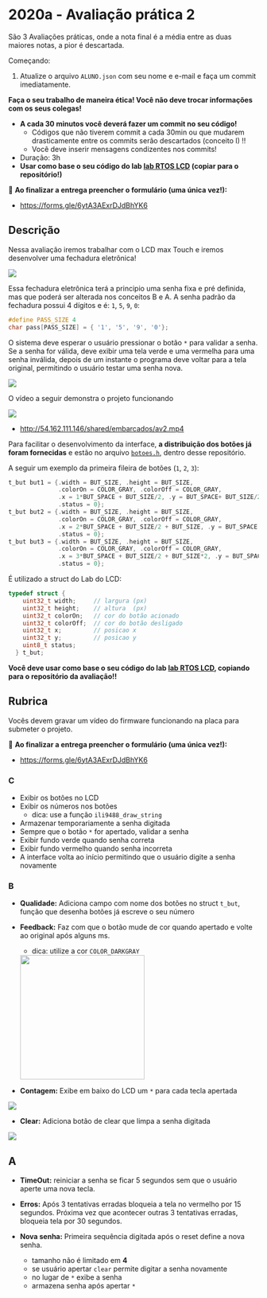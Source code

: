 # 2020a - Avaliação prática 2

São 3 Avaliações práticas, onde a nota final é a média
entre as duas maiores notas, a pior é descartada.

Começando:

1. Atualize o arquivo `ALUNO.json` com seu nome e e-mail e faça um commit imediatamente.

**Faça o seu trabalho de maneira ética! Você não deve trocar informações com os seus colegas!**

- **A cada 30 minutos você deverá fazer um commit no seu código!**
    - Códigos que não tiverem commit a cada 30min ou que mudarem drasticamente entre os commits serão descartados (conceito I) !!
    - Você deve inserir mensagens condizentes nos commits!
- Duração: 3h
- **Usar como base o seu código do lab [lab RTOS LCD](https://insper.github.io/ComputacaoEmbarcada/Lab-7-RTOS-LCD/) (copiar para o repositório!)**

:triangular_flag_on_post: **Ao finalizar a entrega preencher o formulário (uma única vez!):**

- https://forms.gle/6ytA3AExrDJdBhYK6

## Descrição

Nessa avaliação iremos trabalhar com o LCD max Touch e iremos desenvolver uma fechadura eletrônica! 

![](doc/display.svg)

Essa fechadura eletrônica terá a principio uma senha fixa e pré definida, mas que poderá ser alterada nos conceitos B e A. A senha padrão da fechadura possui 4 dígitos e é: `1`, `5`, `9`, `0`:

```c
#define PASS_SIZE 4
char pass[PASS_SIZE] = { '1', '5', '9', '0'};
```

O sistema deve esperar o usuário pressionar o botão `*` para validar a senha. Se a senha for válida, deve exibir uma tela verde e uma vermelha para uma senha inválida, depois de um instante o programa deve voltar para a tela original, permitindo o usuário testar uma senha nova.

![](doc/result.svg)

O vídeo a seguir demonstra o projeto funcionando

[![](doc/video-300.png)](http://54.162.111.146/shared/embarcados/av2.mp4)

- http://54.162.111.146/shared/embarcados/av2.mp4

Para facilitar o desenvolvimento da interface, **a distribuição dos botões já foram fornecidas** e estão no arquivo [`botoes.h`](botoes.h), dentro desse repositório. 

A seguir um exemplo da primeira fileira de botões (`1`, `2`, `3`):

```c
t_but but1 = {.width = BUT_SIZE, .height = BUT_SIZE,  
              .colorOn = COLOR_GRAY, .colorOff = COLOR_GRAY,
              .x = 1*BUT_SPACE + BUT_SIZE/2, .y = BUT_SPACE+ BUT_SIZE/2, 
              .status = 0};
t_but but2 = {.width = BUT_SIZE, .height = BUT_SIZE,
              .colorOn = COLOR_GRAY, .colorOff = COLOR_GRAY,
              .x = 2*BUT_SPACE + BUT_SIZE/2 + BUT_SIZE, .y = BUT_SPACE + BUT_SIZE/2,
              .status = 0};
t_but but3 = {.width = BUT_SIZE, .height = BUT_SIZE,
              .colorOn = COLOR_GRAY, .colorOff = COLOR_GRAY,
              .x = 3*BUT_SPACE + BUT_SIZE/2 + BUT_SIZE*2, .y = BUT_SPACE + BUT_SIZE/2,
              .status = 0};
```

É utilizado a struct do Lab do LCD:

```c
typedef struct {
    uint32_t width;     // largura (px)
    uint32_t height;    // altura  (px)
    uint32_t colorOn;   // cor do botão acionado
    uint32_t colorOff;  // cor do botão desligado
    uint32_t x;         // posicao x 
    uint32_t y;         // posicao y
    uint8_t status;
  } t_but;
```

**Você deve usar como base o seu código do lab [lab RTOS LCD](https://insper.github.io/ComputacaoEmbarcada/Lab-7-RTOS-LCD/), copiando para o repositório da avaliação!!**

## Rubrica

Vocês devem gravar um vídeo do firmware funcionando na placa para submeter o projeto.

:triangular_flag_on_post: **Ao finalizar a entrega preencher o formulário (uma única vez!):**

- https://forms.gle/6ytA3AExrDJdBhYK6

### C

- Exibir os botões no LCD
- Exibir os números nos botões
  - dica: use a função `ili9488_draw_string`
- Armazenar temporariamente a senha digitada
- Sempre que o botão `*` for apertado, validar a senha
- Exibir fundo verde quando senha correta
- Exibir fundo vermelho quando senha incorreta
- A interface volta ao início permitindo que o usuário digite a senha novamente

### B

- **Qualidade:** Adiciona campo com nome dos botões no struct `t_but`, função que desenha botões já escreve o seu número

- **Feedback:** Faz com que o botão mude de cor quando apertado e volte ao original após alguns ms.
  - dica: utilize a cor `COLOR_DARKGRAY`
    
  <img src="doc/extra-touch.gif" width="250"/>
    
- **Contagem:** Exibe em baixo do LCD um `*` para cada tecla apertada
    
![](doc/extra-ast.png)

- **Clear:** Adiciona botão de clear que limpa a senha digitada
    
![](doc/extra-clear.png)

## A

- **TimeOut:** reiniciar a senha se ficar 5 segundos sem que o usuário aperte uma nova tecla.

- **Erros:** Após 3 tentativas erradas bloqueia a tela no vermelho por 15 segundos. Próxima vez que acontecer outras 3 tentativas erradas, bloqueia tela por 30 segundos.

- **Nova senha:** Primeira sequência digitada após o reset define a nova senha.
    - tamanho não é limitado em **4**
    - se usuário apertar `clear` permite digitar a senha novamente
    - no lugar de `*` exibe a senha
    - armazena senha após apertar `*`
